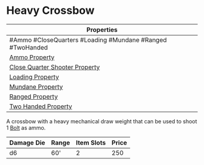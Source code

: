 # Heavy Crossbow

| Properties                                                                                       |
| ------------------------------------------------------------------------------------------------ |
| #Ammo #CloseQuarters #Loading #Mundane #Ranged #TwoHanded                                        |
| [Ammo Property](../Weapon%20Properties/Ammo%20Property.md)                                       |
| [Close Quarter Shooter Property](../Weapon%20Properties/Close%20Quarter%20Shooter%20Property.md) |
| [Loading Property](../Weapon%20Properties/Loading%20Property.md)                                 |
| [Mundane Property](../../../Material%20Properties/Mundane%20Property.md)                         |
| [Ranged Property](../Weapon%20Properties/Ranged%20Property.md)                                   |
| [Two Handed Property](../Weapon%20Properties/Two%20Handed%20Property.md)                         |
A crossbow with a heavy mechanical draw weight that can be used to shoot 1 [Bolt](../Ammo/Bolt.md) as ammo.

| Damage Die | Range | Item Slots | Price |
| ---------- | ----- | ---------- | ----- |
| d6         | 60'   | 2          | 250   |
